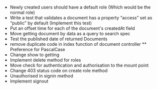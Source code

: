 * Newly created users should have a default role (Which would be the normal role)
* Write a test that validates a document has a property “access” set as “public” by default (Implement this test)
* Put an offset time for each of the document's createdAt field
* Move getting document by data as a query to search spec
* Test the published date of returned Documents
* remove duplicate code in index function of document controller
** Preference for PascalCase
* Change show to getting
* Implement delete method for roles
* Move check for authentication and authorisation to the mount point
* Change 403 status code on create role method
* Unauthorised in signin method
* Implement signout
